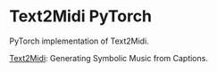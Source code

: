 # Text2Midi PyTorch

PyTorch implementation of Text2Midi.

[Text2Midi](https://arxiv.org/abs/2412.16526): Generating Symbolic Music from Captions.
